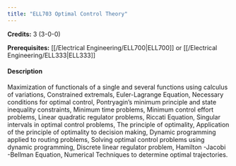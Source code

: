 ```yaml
---
title: "ELL703 Optimal Control Theory"
---
```

**Credits:** 3 (3-0-0)

**Prerequisites:** [[/Electrical Engineering/ELL700|ELL700]] or [[/Electrical Engineering/ELL333|ELL333]]

#### Description
Maximization of functionals of a single and several functions using calculus of variations, Constrained extremals, Euler-Lagrange Equation, Necessary conditions for optimal control, Pontryagin’s minimum principle and state inequality constraints, Minimum time problems, Minimum control effort problems, Linear quadratic regulator problems, Riccati Equation, Singular intervals in optimal control problems, The principle of optimality, Application of the principle of optimality to decision making, Dynamic programming applied to routing problems, Solving optimal control problems using dynamic programming, Discrete linear regulator problem, Hamilton -Jacobi -Bellman Equation, Numerical Techniques to determine optimal trajectories.